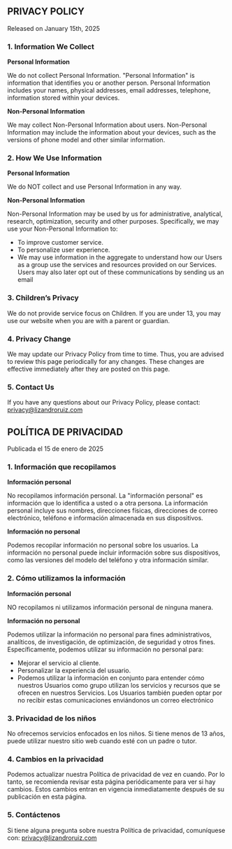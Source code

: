 ## PRIVACY POLICY
Released on January 15th, 2025

### 1. Information We Collect
**Personal Information**

We do not collect Personal Information. "Personal Information" is information that identifies you or another person. Personal Information includes your names, physical addresses, email addresses, telephone, information stored within your devices.

**Non-Personal Information**

We may collect Non-Personal Information about users. Non-Personal Information may include the information about your devices, such as the versions of phone model and other similar information.

### 2. How We Use Information
**Personal Information**

We do NOT collect and use Personal Information in any way.

**Non-Personal Information**

Non-Personal Information may be used by us for administrative, analytical, research, optimization, security and other purposes. Specifically, we may use your Non-Personal Information to:

+ To improve customer service.
+ To personalize user experience.
+ We may use information in the aggregate to understand how our Users as a group use the services and resources provided on our Services. Users may also later opt out of these communications by sending us an email

### 3. Children’s Privacy
We do not provide service focus on Children. If you are under 13, you may use our website when you are with a parent or guardian.

### 4. Privacy Change
We may update our Privacy Policy from time to time. Thus, you are advised to review this page periodically for any changes. These changes are effective immediately after they are posted on this page.

### 5. Contact Us
If you have any questions about our Privacy Policy, please contact: privacy@lizandroruiz.com
## POLÍTICA DE PRIVACIDAD
Publicada el 15 de enero de 2025

### 1. Información que recopilamos
**Información personal**

No recopilamos información personal. La "información personal" es información que lo identifica a usted o a otra persona. La información personal incluye sus nombres, direcciones físicas, direcciones de correo electrónico, teléfono e información almacenada en sus dispositivos.

**Información no personal**

Podemos recopilar información no personal sobre los usuarios. La información no personal puede incluir información sobre sus dispositivos, como las versiones del modelo del teléfono y otra información similar.

### 2. Cómo utilizamos la información
**Información personal**

NO recopilamos ni utilizamos información personal de ninguna manera.

**Información no personal**

Podemos utilizar la información no personal para fines administrativos, analíticos, de investigación, de optimización, de seguridad y otros fines. Específicamente, podemos utilizar su información no personal para:

+ Mejorar el servicio al cliente.
+ Personalizar la experiencia del usuario.
+ Podemos utilizar la información en conjunto para entender cómo nuestros Usuarios como grupo utilizan los servicios y recursos que se ofrecen en nuestros Servicios. Los Usuarios también pueden optar por no recibir estas comunicaciones enviándonos un correo electrónico

### 3. Privacidad de los niños
No ofrecemos servicios enfocados en los niños. Si tiene menos de 13 años, puede utilizar nuestro sitio web cuando esté con un padre o tutor.

### 4. Cambios en la privacidad
Podemos actualizar nuestra Política de privacidad de vez en cuando. Por lo tanto, se recomienda revisar esta página periódicamente para ver si hay cambios. Estos cambios entran en vigencia inmediatamente después de su publicación en esta página.

### 5. Contáctenos
Si tiene alguna pregunta sobre nuestra Política de privacidad, comuníquese con: privacy@lizandroruiz.com
